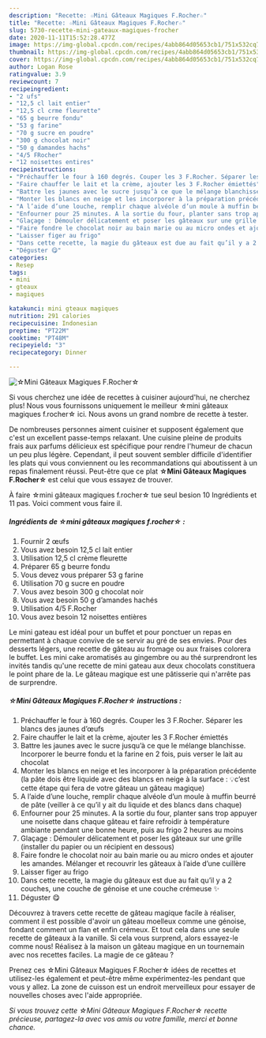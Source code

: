```yaml
---
description: "Recette: ☆Mini Gâteaux Magiques F.Rocher☆"
title: "Recette: ☆Mini Gâteaux Magiques F.Rocher☆"
slug: 5730-recette-mini-gateaux-magiques-frocher
date: 2020-11-11T15:52:28.477Z
image: https://img-global.cpcdn.com/recipes/4abb864d05653cb1/751x532cq70/☆mini-gateaux-magiques-frocher☆-photo-principale-de-la-recette.jpg
thumbnail: https://img-global.cpcdn.com/recipes/4abb864d05653cb1/751x532cq70/☆mini-gateaux-magiques-frocher☆-photo-principale-de-la-recette.jpg
cover: https://img-global.cpcdn.com/recipes/4abb864d05653cb1/751x532cq70/☆mini-gateaux-magiques-frocher☆-photo-principale-de-la-recette.jpg
author: Logan Rose
ratingvalue: 3.9
reviewcount: 7
recipeingredient:
- "2 ufs"
- "12,5 cl lait entier"
- "12,5 cl crme fleurette"
- "65 g beurre fondu"
- "53 g farine"
- "70 g sucre en poudre"
- "300 g chocolat noir"
- "50 g damandes hachs"
- "4/5 FRocher"
- "12 noisettes entires"
recipeinstructions:
- "Préchauffer le four à 160 degrés. Couper les 3 F.Rocher. Séparer les blancs des jaunes d’œufs"
- "Faire chauffer le lait et la crème, ajouter les 3 F.Rocher émiettés"
- "Battre les jaunes avec le sucre jusqu’à ce que le mélange blanchisse. Incorporer le beurre fondu et la farine en 2 fois, puis verser le lait au chocolat"
- "Monter les blancs en neige et les incorporer à la préparation précédente (la pâte dois être liquide avec des blancs en neige à la surface : 💡c’est cette étape qui fera de votre gâteau un gâteau magique)"
- "A l’aide d’une louche, remplir chaque alvéole d’un moule à muffin beurré de pâte (veiller à ce qu’il y ait du liquide et des blancs dans chaque)"
- "Enfourner pour 25 minutes. A la sortie du four, planter sans trop appuyer une noisette dans chaque gâteau et faire refroidir à température ambiante pendant une bonne heure, puis au frigo 2 heures au moins"
- "Glaçage : Démouler délicatement et poser les gâteaux sur une grille (installer du papier ou un récipient en dessous)"
- "Faire fondre le chocolat noir au bain marie ou au micro ondes et ajouter les amandes. Mélanger et recouvrir les gâteaux à l’aide d’une cuillère"
- "Laisser figer au frigo"
- "Dans cette recette, la magie du gâteaux est due au fait qu’il y a 2 couches, une couche de génoise et une couche crémeuse ✨"
- "Déguster 😋"
categories:
- Resep
tags:
- mini
- gteaux
- magiques

katakunci: mini gteaux magiques 
nutrition: 291 calories
recipecuisine: Indonesian
preptime: "PT22M"
cooktime: "PT48M"
recipeyield: "3"
recipecategory: Dinner

---
```



![☆Mini Gâteaux Magiques F.Rocher☆](https://img-global.cpcdn.com/recipes/4abb864d05653cb1/751x532cq70/☆mini-gateaux-magiques-frocher☆-photo-principale-de-la-recette.jpg)

Si vous cherchez une idée de recettes à cuisiner aujourd'hui, ne cherchez plus! Nous vous fournissons uniquement le meilleur ☆mini gâteaux magiques f.rocher☆ ici. Nous avons un grand nombre de recette à tester.

De nombreuses personnes aiment cuisiner et supposent également que c'est un excellent passe-temps relaxant. Une cuisine pleine de produits frais aux parfums délicieux est spécifique pour rendre l'humeur de chacun un peu plus légère. Cependant, il peut souvent sembler difficile d'identifier les plats qui vous conviennent ou les recommandations qui aboutissent à un repas finalement réussi. Peut-être que ce plat <strong> ☆Mini Gâteaux Magiques F.Rocher☆ </strong> est celui que vous essayez de trouver.

<!--inarticleads1-->

À faire ☆mini gâteaux magiques f.rocher☆ tue seul besion 10 Ingrédients et 11 pas. Voici comment vous faire il.

##### Ingrédients de ☆mini gâteaux magiques f.rocher☆ :

1. Fournir 2 œufs
1. Vous avez besoin 12,5 cl lait entier
1. Utilisation 12,5 cl crème fleurette
1. Préparer 65 g beurre fondu
1. Vous devez vous préparer 53 g farine
1. Utilisation 70 g sucre en poudre
1. Vous avez besoin 300 g chocolat noir
1. Vous avez besoin 50 g d’amandes hachés
1. Utilisation 4/5 F.Rocher
1. Vous avez besoin 12 noisettes entières


Le mini gateau est idéal pour un buffet et pour ponctuer un repas en permettant à chaque convive de se servir au gré de ses envies. Pour des desserts légers, une recette de gâteau au fromage ou aux fraises colorera le buffet. Les mini cake aromatisés au gingembre ou au thé surprendront les invités tandis qu&#39;une recette de mini gateau aux deux chocolats constituera le point phare de la. Le gâteau magique est une pâtisserie qui n&#39;arrête pas de surprendre. 

<!--inarticleads2-->

##### ☆Mini Gâteaux Magiques F.Rocher☆ instructions :

1. Préchauffer le four à 160 degrés. Couper les 3 F.Rocher. Séparer les blancs des jaunes d’œufs
1. Faire chauffer le lait et la crème, ajouter les 3 F.Rocher émiettés
1. Battre les jaunes avec le sucre jusqu’à ce que le mélange blanchisse. Incorporer le beurre fondu et la farine en 2 fois, puis verser le lait au chocolat
1. Monter les blancs en neige et les incorporer à la préparation précédente (la pâte dois être liquide avec des blancs en neige à la surface : 💡c’est cette étape qui fera de votre gâteau un gâteau magique)
1. A l’aide d’une louche, remplir chaque alvéole d’un moule à muffin beurré de pâte (veiller à ce qu’il y ait du liquide et des blancs dans chaque)
1. Enfourner pour 25 minutes. A la sortie du four, planter sans trop appuyer une noisette dans chaque gâteau et faire refroidir à température ambiante pendant une bonne heure, puis au frigo 2 heures au moins
1. Glaçage : Démouler délicatement et poser les gâteaux sur une grille (installer du papier ou un récipient en dessous)
1. Faire fondre le chocolat noir au bain marie ou au micro ondes et ajouter les amandes. Mélanger et recouvrir les gâteaux à l’aide d’une cuillère
1. Laisser figer au frigo
1. Dans cette recette, la magie du gâteaux est due au fait qu’il y a 2 couches, une couche de génoise et une couche crémeuse ✨
1. Déguster 😋


Découvrez à travers cette recette de gâteau magique facile à réaliser, comment il est possible d&#39;avoir un gâteau moelleux comme une génoise, fondant comment un flan et enfin crémeux. Et tout cela dans une seule recette de gâteaux à la vanille. Si cela vous surprend, alors essayez-le comme nous! Réalisez à la maison un gâteau magique en un tournemain avec nos recettes faciles. La magie de ce gâteau ? 

<!--inarticleads1-->

<p>
Prenez ces ☆Mini Gâteaux Magiques F.Rocher☆ idées de recettes et utilisez-les également et peut-être même expérimentez-les pendant que vous y allez. La zone de cuisson est un endroit merveilleux pour essayer de nouvelles choses avec l'aide appropriée.
</p>

<p>
<i>Si vous trouvez cette ☆Mini Gâteaux Magiques F.Rocher☆ recette précieuse, partagez-la avec vos amis ou votre famille, merci et bonne chance.</i>
</p>

